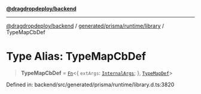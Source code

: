 [**@dragdropdeploy/backend**](../../../../../README.md)

***

[@dragdropdeploy/backend](../../../../../README.md) / [generated/prisma/runtime/library](../README.md) / TypeMapCbDef

# Type Alias: TypeMapCbDef

> **TypeMapCbDef** = [`Fn`](../interfaces/Fn.md)\<\{ `extArgs`: [`InternalArgs`](InternalArgs.md); \}, [`TypeMapDef`](TypeMapDef.md)\>

Defined in: backend/src/generated/prisma/runtime/library.d.ts:3820
